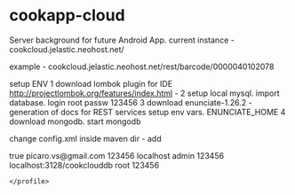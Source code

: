 cookapp-cloud
=============

Server background for future Android App.
current instance - 
cookcloud.jelastic.neohost.net/

example  - cookcloud.jelastic.neohost.net/rest/barcode/0000040102078

setup ENV
1 download lombok plugin for IDE http://projectlombok.org/features/index.html - 
2 setup local mysql. import database. 
login root passw 123456
3 download enunciate-1.26.2 - generation of docs for REST services
setup env vars. ENUNCIATE_HOME
4 download mongodb.
start mongodb

change config.xml inside maven dir -
add 

<profile>
            <activation>
                <activeByDefault>true</activeByDefault>
            </activation>
            <properties>
                <jelastic.username>picaro.vs@gmail.com</jelastic.username>
                <jelastic.password>123456</jelastic.password>
                <mongo.url>localhost</mongo.url>
                <mongo.login>admin</mongo.login>
                <mongo.password>123456</mongo.password>
                <db.url>localhost:3128/cookclouddb</db.url>
                <db.login>root</db.login>
                <db.password>123456</db.password>
            </properties>
 
 
    </profile>